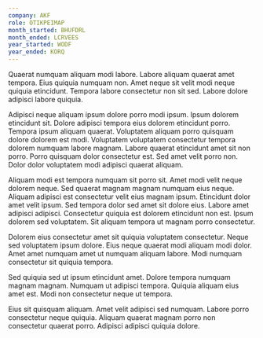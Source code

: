 ```yaml
---
company: AKF
role: OTIKPEIMAP
month_started: BHUFDRL
month_ended: LCRVEES
year_started: WODF
year_ended: KORQ
---
```


Quaerat numquam aliquam modi labore. Labore aliquam quaerat amet tempora. Eius quiquia numquam non. Amet neque sit velit modi neque quiquia etincidunt. Tempora labore consectetur non sit sed. Labore dolore adipisci labore quiquia.

Adipisci neque aliquam ipsum dolore porro modi ipsum. Ipsum dolorem etincidunt sit. Dolore adipisci tempora eius dolorem etincidunt porro. Tempora ipsum aliquam quaerat. Voluptatem aliquam porro quisquam dolore dolorem est modi. Voluptatem voluptatem consectetur tempora dolorem numquam labore magnam. Labore quaerat etincidunt amet sit non porro. Porro quisquam dolor consectetur est. Sed amet velit porro non. Dolor dolor voluptatem modi adipisci quaerat aliquam.

Aliquam modi est tempora numquam sit porro sit. Amet modi velit neque dolorem neque. Sed quaerat magnam magnam numquam eius neque. Aliquam adipisci est consectetur velit eius magnam ipsum. Etincidunt dolor amet velit ipsum. Sed tempora dolor sed amet sit dolore eius. Labore amet adipisci adipisci. Consectetur quiquia est dolorem etincidunt non est. Ipsum dolorem sed voluptatem. Sit aliquam tempora ut magnam porro consectetur.

Dolorem eius consectetur amet sit quiquia voluptatem consectetur. Neque sed voluptatem ipsum dolore. Eius neque quaerat modi aliquam modi dolor. Amet amet numquam amet ut numquam aliquam labore. Modi numquam consectetur sit quiquia tempora.

Sed quiquia sed ut ipsum etincidunt amet. Dolore tempora numquam magnam magnam. Numquam ut adipisci tempora. Quiquia aliquam eius amet est. Modi non consectetur neque ut tempora.

Eius sit quisquam aliquam. Amet velit adipisci sed numquam. Labore porro consectetur neque quiquia. Aliquam quaerat magnam porro non consectetur quaerat porro. Adipisci adipisci quiquia dolore.
    